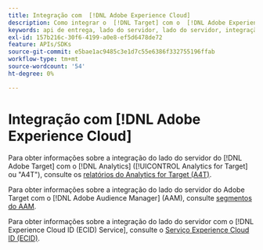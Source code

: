 ```yaml
---
title: Integração com  [!DNL Adobe Experience Cloud]
description: Como integrar o  [!DNL Target] com o  [!DNL Adobe Experience Cloud]?
keywords: api de entrega, lado do servidor, lado do servidor, integração, a4t
exl-id: 157b216c-30f6-4199-a0e8-ef5d6478de72
feature: APIs/SDKs
source-git-commit: e5bae1ac9485c3e1d7c55e6386f332755196ffab
workflow-type: tm+mt
source-wordcount: '54'
ht-degree: 0%

---
```


# Integração com [!DNL Adobe Experience Cloud]

Para obter informações sobre a integração do lado do servidor do [!DNL Adobe Target] com o [!DNL Analytics] ([!UICONTROL Analytics for Target] ou &quot;A4T&quot;), consulte os [relatórios do Analytics for Target (A4T)](/help/dev/implement/server-side/sdk-guides/integration-with-experience-cloud/a4t-reporting.md).

Para obter informações sobre a integração do lado do servidor do Adobe Target com o [!DNL Adobe Audience Manager] (AAM), consulte [segmentos do AAM](/help/dev/implement/server-side/sdk-guides/integration-with-experience-cloud/aam-segments.md).

Para obter informações sobre a integração do lado do servidor com o [!DNL Experience Cloud ID (ECID) Service], consulte o [Serviço Experience Cloud ID (ECID)](/help/dev/implement/server-side/sdk-guides/integration-with-experience-cloud/ecid.md).

